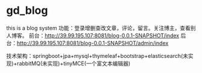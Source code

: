 # gd_blog
this is a blog system
功能：登录增删查改文章，评论，留言。关注博主，查看别人博客。
前台：http://39.99.195.107:8081/blog-0.0.1-SNAPSHOT/index
后台：http://39.99.195.107:8081/blog-0.0.1-SNAPSHOT/admin/index

技术架构：springboot+jpa+mysql+thymeleaf+bootstrap+elasticsearch(未实现)+rabbitMQ(未实现)+tinyMCE(一个富文本编辑器)
